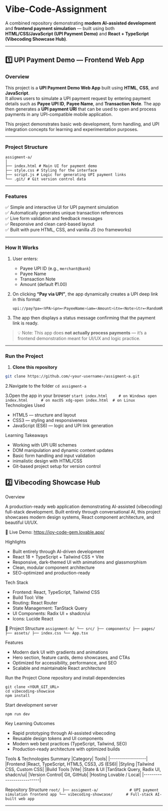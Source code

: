 # Vibe-Code-Assignment

A combined repository demonstrating **modern AI-assisted development** and **frontend payment simulation** — built using both **HTML/CSS/JavaScript (UPI Payment Demo)** and **React + TypeScript (Vibecoding Showcase Hub)**.

---

## 1️⃣  UPI Payment Demo — Frontend Web App

### Overview
This project is a **UPI Payment Demo Web App** built using **HTML**, **CSS**, and **JavaScript**.  
It allows users to simulate a UPI payment request by entering payment details such as **Payee UPI ID**, **Payee Name**, and **Transaction Note**. The app then generates a **UPI payment URI** that can be used to open and process payments in any UPI-compatible mobile application.

This project demonstrates basic web development, form handling, and UPI integration concepts for learning and experimentation purposes.

---

###  Project Structure
```
assigment-a/
│
├── index.html # Main UI for payment demo
├── style.css # Styling for the interface
├── script.js # Logic for generating UPI payment links
└── .git/ # Git version control data
```
---

### Features
✅ Simple and interactive UI for UPI payment simulation  
✅ Automatically generates unique transaction references  
✅ Live form validation and feedback messages  
✅ Responsive and clean card-based layout  
✅ Built with pure HTML, CSS, and vanilla JS (no frameworks)

---

###  How It Works
1. User enters:
   - Payee UPI ID (e.g., `merchant@bank`)  
   - Payee Name  
   - Transaction Note  
   - Amount (default ₹1.00)
2. On clicking **“Pay via UPI”**, the app dynamically creates a UPI deep link in this format:
   ```bash
   upi://pay?pa=<VPA>&pn=<PayeeName>&am=<Amount>&tn=<Note>&tr=<RandomRef>
   ```

3. The app then displays a status message confirming that the payment link is ready.

> 💡 Note: This app does **not actually process payments** — it’s a frontend demonstration meant for UI/UX and logic practice.

---

### Run the Project
1. **Clone this repository**
```bash
git clone https://github.com/<your-username>/assigment-a.git

```
2.Navigate to the folder
`
cd assigment-a
`

3.Open the app in your browser
`
start index.html     # on Windows
open index.html      # on macOS
xdg-open index.html  # on Linux
`
Technologies Used
 - HTML5 — structure and layout
 - CSS3 — styling and responsiveness
 - JavaScript (ES6) — logic and UPI link generation

Learning Takeaways
 - Working with UPI URI schemes
 - DOM manipulation and dynamic content updates
 - Basic form handling and input validation
 - inimalistic design with HTML/CSS
 - Git-based project setup for version control

## 2️⃣ Vibecoding Showcase Hub

 Overview

A production-ready web application demonstrating AI-assisted (vibecoding) full-stack development.
Built entirely through conversational AI, this project showcases modern design systems, React component architecture, and beautiful UI/UX.

🔗 Live Demo: https://joy-code-gem.lovable.app/

 Highlights
  - Built entirely through AI-driven development
  - React 18 + TypeScript + Tailwind CSS + Vite
  - Responsive, dark-themed UI with animations and glassmorphism
  - Clean, modular component architecture
  - SEO-optimized and production-ready

 Tech Stack
  - Frontend: React, TypeScript, Tailwind CSS
  - Build Tool: Vite
  - Routing: React Router
  - State Management: TanStack Query
  - UI Components: Radix UI + shadcn/ui
  - Icons: Lucide React

📂 Project Structure
`
assignment-b/
└── src/
    ├── components/
    ├── pages/
    ├── assets/
    ├── index.css
    └── App.tsx
    `

 Features
  - Modern dark UI with gradients and animations
  - Hero section, feature cards, demo showcases, and CTAs
  - Optimized for accessibility, performance, and SEO
  - Scalable and maintainable React architecture

Run the Project
 Clone repository and install dependencies
```
git clone <YOUR_GIT_URL>
cd vibecoding-showcase
npm install
```

 Start development server
```
npm run dev
```

 Key Learning Outcomes
  - Rapid prototyping through AI-assisted vibecoding
  - Reusable design tokens and UI components
  - Modern web best practices (TypeScript, Tailwind, SEO)
  - Production-ready architecture with optimized builds

 Tools & Technologies Summary
|Category|	Tools|
|------------------|
|Frontend	|React, TypeScript, HTML5, CSS3, JS (ES6)|
|Styling	|Tailwind CSS, Custom CSS|
|Build Tools	|Vite|
|State & UI	|TanStack Query, Radix UI, shadcn/ui|
|Version Control|	Git, GitHub|
|Hosting	Lovable / Local|
|--------------------------|

 Repository Structure
 `
root/
├── assigment-a/              # UPI payment simulation frontend app
└── vibecoding-showcase/      # Full-stack AI-built web app
`

----

